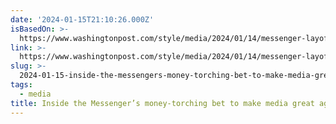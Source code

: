 ```yaml
---
date: '2024-01-15T21:10:26.000Z'
isBasedOn: >-
  https://www.washingtonpost.com/style/media/2024/01/14/messenger-layoffs-jimmy-finkelstein/
link: >-
  https://www.washingtonpost.com/style/media/2024/01/14/messenger-layoffs-jimmy-finkelstein/
slug: >-
  2024-01-15-inside-the-messengers-money-torching-bet-to-make-media-great-again-the-w
tags:
  - media
title: Inside the Messenger’s money-torching bet to make media great again - The W
---
```


